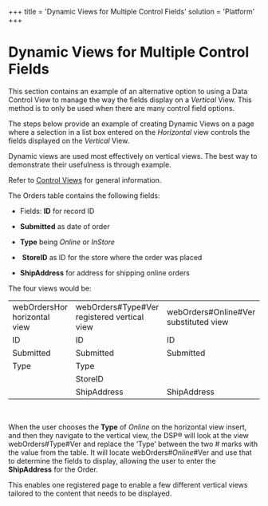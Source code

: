 +++
title = 'Dynamic Views for Multiple Control Fields'
solution = 'Platform'
+++

# Dynamic Views for Multiple Control Fields

This section contains an example of an alternative option to using a
Data Control View to manage the way the fields display on a *Vertical*
View. This method is to only be used when there are many control field
options.

The steps below provide an example of creating Dynamic Views on a page
where a selection in a list box entered on the *Horizontal* view
controls the fields displayed on the *Vertical* View.

Dynamic views are used most effectively on vertical views. The best way
to demonstrate their usefulness is through example.

Refer to [Control Views](Control_Views.htm) for general information.

The Orders table contains the following fields:

  - Fields: **ID** for record ID

  - **Submitted** as date of order

  - **Type** being *Online* or *InStore*

  -  **StoreID** as ID for the store where the order was placed

  - **ShipAddress** for address for shipping online orders

The four views would
be:

|                              |                                               |                                         |                                          |
| ---------------------------- | --------------------------------------------- | --------------------------------------- | ---------------------------------------- |
| webOrdersHor horizontal view | webOrders\#Type\#Ver registered vertical view | webOrders\#Online\#Ver substituted view | webOrders\#InStore\#Ver substituted view |
| ID                           | ID                                            | ID                                      | ID                                       |
| Submitted                    | Submitted                                     | Submitted                               | Submitted                                |
| Type                         | Type                                          |                                         |                                          |
|                              | StoreID                                       |                                         | StoreID                                  |
|                              | ShipAddress                                   | ShipAddress                             |                                          |

 

When the user chooses the **Type** of *Online* on the horizontal view
insert, and then they navigate to the vertical view, the DSP® will look
at the view webOrders\#Type\#Ver and replace the ‘Type’ between the two
\# marks with the value from the table. It will locate
webOrders\#*Online*\#Ver and use that to determine the fields to
display, allowing the user to enter the **ShipAddress** for the Order.

This enables one registered page to enable a few different vertical
views tailored to the content that needs to be displayed.
